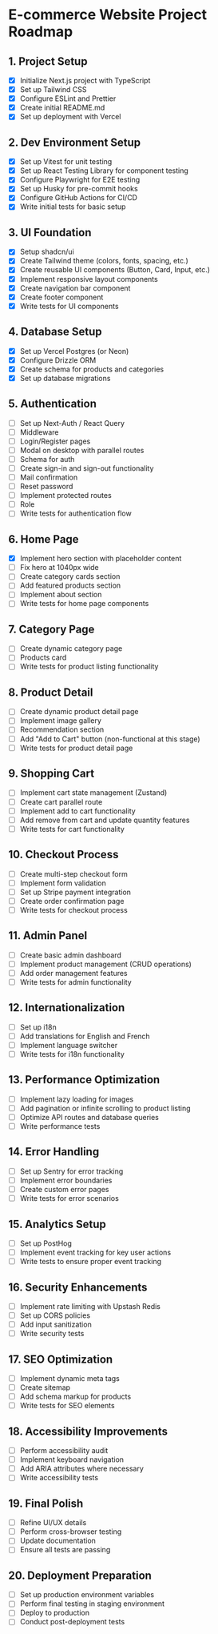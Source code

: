 # E-commerce Website Project Roadmap

## 1. Project Setup

- [x] Initialize Next.js project with TypeScript
- [x] Set up Tailwind CSS
- [x] Configure ESLint and Prettier
- [x] Create initial README.md
- [x] Set up deployment with Vercel

## 2. Dev Environment Setup

- [x] Set up Vitest for unit testing
- [x] Set up React Testing Library for component testing
- [x] Configure Playwright for E2E testing
- [x] Set up Husky for pre-commit hooks
- [x] Configure GitHub Actions for CI/CD
- [x] Write initial tests for basic setup

## 3. UI Foundation

- [x] Setup shadcn/ui
- [x] Create Tailwind theme (colors, fonts, spacing, etc.)
- [x] Create reusable UI components (Button, Card, Input, etc.)
- [x] Implement responsive layout components
- [x] Create navigation bar component
- [x] Create footer component
- [x] Write tests for UI components

## 4. Database Setup

- [x] Set up Vercel Postgres (or Neon)
- [x] Configure Drizzle ORM
- [x] Create schema for products and categories
- [x] Set up database migrations

## 5. Authentication

- [ ] Set up Next-Auth / React Query
- [ ] Middleware
- [ ] Login/Register pages
- [ ] Modal on desktop with parallel routes
- [ ] Schema for auth
- [ ] Create sign-in and sign-out functionality
- [ ] Mail confirmation
- [ ] Reset password
- [ ] Implement protected routes
- [ ] Role
- [ ] Write tests for authentication flow

## 6. Home Page

- [x] Implement hero section with placeholder content
- [ ] Fix hero at 1040px wide
- [ ] Create category cards section
- [ ] Add featured products section
- [ ] Implement about section
- [ ] Write tests for home page components

## 7. Category Page

- [ ] Create dynamic category page
- [ ] Products card
- [ ] Write tests for product listing functionality

## 8. Product Detail

- [ ] Create dynamic product detail page
- [ ] Implement image gallery
- [ ] Recommendation section
- [ ] Add "Add to Cart" button (non-functional at this stage)
- [ ] Write tests for product detail page

## 9. Shopping Cart

- [ ] Implement cart state management (Zustand)
- [ ] Create cart parallel route
- [ ] Implement add to cart functionality
- [ ] Add remove from cart and update quantity features
- [ ] Write tests for cart functionality

## 10. Checkout Process

- [ ] Create multi-step checkout form
- [ ] Implement form validation
- [ ] Set up Stripe payment integration
- [ ] Create order confirmation page
- [ ] Write tests for checkout process

## 11. Admin Panel

- [ ] Create basic admin dashboard
- [ ] Implement product management (CRUD operations)
- [ ] Add order management features
- [ ] Write tests for admin functionality

## 12. Internationalization

- [ ] Set up i18n
- [ ] Add translations for English and French
- [ ] Implement language switcher
- [ ] Write tests for i18n functionality

## 13. Performance Optimization

- [ ] Implement lazy loading for images
- [ ] Add pagination or infinite scrolling to product listing
- [ ] Optimize API routes and database queries
- [ ] Write performance tests

## 14. Error Handling

- [ ] Set up Sentry for error tracking
- [ ] Implement error boundaries
- [ ] Create custom error pages
- [ ] Write tests for error scenarios

## 15. Analytics Setup

- [ ] Set up PostHog
- [ ] Implement event tracking for key user actions
- [ ] Write tests to ensure proper event tracking

## 16. Security Enhancements

- [ ] Implement rate limiting with Upstash Redis
- [ ] Set up CORS policies
- [ ] Add input sanitization
- [ ] Write security tests

## 17. SEO Optimization

- [ ] Implement dynamic meta tags
- [ ] Create sitemap
- [ ] Add schema markup for products
- [ ] Write tests for SEO elements

## 18. Accessibility Improvements

- [ ] Perform accessibility audit
- [ ] Implement keyboard navigation
- [ ] Add ARIA attributes where necessary
- [ ] Write accessibility tests

## 19. Final Polish

- [ ] Refine UI/UX details
- [ ] Perform cross-browser testing
- [ ] Update documentation
- [ ] Ensure all tests are passing

## 20. Deployment Preparation

- [ ] Set up production environment variables
- [ ] Perform final testing in staging environment
- [ ] Deploy to production
- [ ] Conduct post-deployment tests

